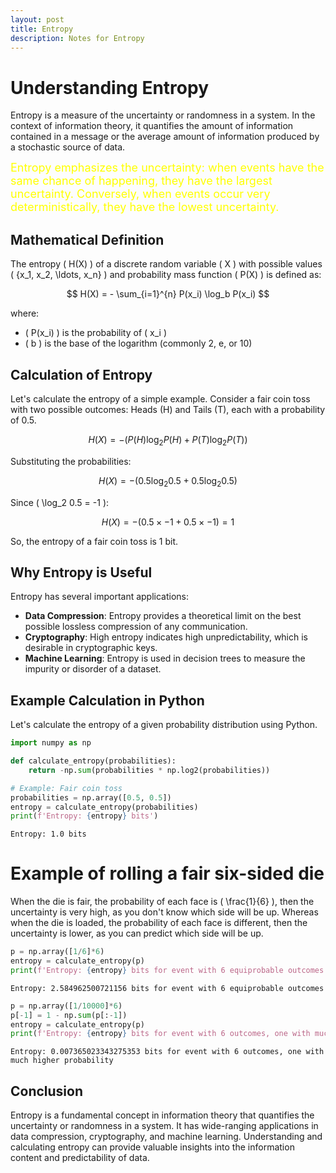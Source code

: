 ```yaml
---
layout: post
title: Entropy
description: Notes for Entropy
---
```


# Understanding Entropy

Entropy is a measure of the uncertainty or randomness in a system. In the context of information theory, it quantifies the amount of information contained in a message or the average amount of information produced by a stochastic source of data.

<span style="color:yellow; font-size:large;">Entropy emphasizes the uncertainty: when events have the same chance of happening, they have the largest uncertainty. Conversely, when events occur very deterministically, they have the lowest uncertainty.</span>

## Mathematical Definition

The entropy \( H(X) \) of a discrete random variable \( X \) with possible values \( \{x_1, x_2, \ldots, x_n\} \) and probability mass function \( P(X) \) is defined as:

$$
H(X) = - \sum_{i=1}^{n} P(x_i) \log_b P(x_i)
$$

where:
- \( P(x_i) \) is the probability of \( x_i \)
- \( b \) is the base of the logarithm (commonly 2, e, or 10)

## Calculation of Entropy

Let's calculate the entropy of a simple example. Consider a fair coin toss with two possible outcomes: Heads (H) and Tails (T), each with a probability of 0.5.

$$
H(X) = - (P(H) \log_2 P(H) + P(T) \log_2 P(T))
$$

Substituting the probabilities:

$$
H(X) = - (0.5 \log_2 0.5 + 0.5 \log_2 0.5)
$$

Since \( \log_2 0.5 = -1 \):

$$
H(X) = - (0.5 \times -1 + 0.5 \times -1) = 1
$$

So, the entropy of a fair coin toss is 1 bit.

## Why Entropy is Useful

Entropy has several important applications:
- **Data Compression**: Entropy provides a theoretical limit on the best possible lossless compression of any communication.
- **Cryptography**: High entropy indicates high unpredictability, which is desirable in cryptographic keys.
- **Machine Learning**: Entropy is used in decision trees to measure the impurity or disorder of a dataset.

## Example Calculation in Python

Let's calculate the entropy of a given probability distribution using Python.


```python
import numpy as np

def calculate_entropy(probabilities):
    return -np.sum(probabilities * np.log2(probabilities))

# Example: Fair coin toss
probabilities = np.array([0.5, 0.5])
entropy = calculate_entropy(probabilities)
print(f'Entropy: {entropy} bits')
```

    Entropy: 1.0 bits


# Example of rolling a fair six-sided die

When the die is fair, the probability of each face is \( \frac{1}{6} \), then the uncertainty is very high, as you don't know which side will be up. Whereas when the die is loaded, the probability of each face is different, then the uncertainty is lower, as you can predict which side will be up.


```python
p = np.array([1/6]*6)
entropy = calculate_entropy(p)
print(f'Entropy: {entropy} bits for event with 6 equiprobable outcomes')
```

    Entropy: 2.584962500721156 bits for event with 6 equiprobable outcomes



```python
p = np.array([1/10000]*6)
p[-1] = 1 - np.sum(p[:-1])
entropy = calculate_entropy(p)
print(f'Entropy: {entropy} bits for event with 6 outcomes, one with much higher probability')
```

    Entropy: 0.007365023343275353 bits for event with 6 outcomes, one with much higher probability


## Conclusion

Entropy is a fundamental concept in information theory that quantifies the uncertainty or randomness in a system. It has wide-ranging applications in data compression, cryptography, and machine learning. Understanding and calculating entropy can provide valuable insights into the information content and predictability of data.
